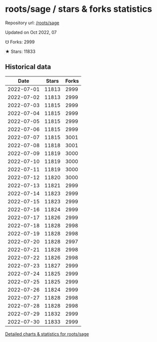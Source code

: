 # roots/sage / stars & forks statistics

Repository url: [/roots/sage](https://github.com/roots/sage)

Updated on Oct 2022, 07

☋ Forks: 2999

★ Stars: 11833

## Historical data
| Date | Stars | Forks |
|------|-------|-------|
| 2022-07-01 | 11813 | 2999 | 
| 2022-07-02 | 11813 | 2999 | 
| 2022-07-03 | 11815 | 2999 | 
| 2022-07-04 | 11815 | 2999 | 
| 2022-07-05 | 11815 | 2999 | 
| 2022-07-06 | 11815 | 2999 | 
| 2022-07-07 | 11815 | 3001 | 
| 2022-07-08 | 11818 | 3001 | 
| 2022-07-09 | 11819 | 3000 | 
| 2022-07-10 | 11819 | 3000 | 
| 2022-07-11 | 11819 | 3000 | 
| 2022-07-12 | 11820 | 3000 | 
| 2022-07-13 | 11821 | 2999 | 
| 2022-07-14 | 11823 | 2999 | 
| 2022-07-15 | 11823 | 2999 | 
| 2022-07-16 | 11824 | 2999 | 
| 2022-07-17 | 11826 | 2999 | 
| 2022-07-18 | 11828 | 2998 | 
| 2022-07-19 | 11828 | 2998 | 
| 2022-07-20 | 11828 | 2997 | 
| 2022-07-21 | 11828 | 2998 | 
| 2022-07-22 | 11826 | 2998 | 
| 2022-07-23 | 11827 | 2999 | 
| 2022-07-24 | 11825 | 2999 | 
| 2022-07-25 | 11825 | 2999 | 
| 2022-07-26 | 11824 | 2999 | 
| 2022-07-27 | 11828 | 2998 | 
| 2022-07-28 | 11828 | 2998 | 
| 2022-07-29 | 11832 | 2999 | 
| 2022-07-30 | 11833 | 2999 | 


[Detailed charts & statistics for roots/sage](https://reviewgithub.com/rep/roots/sage)

